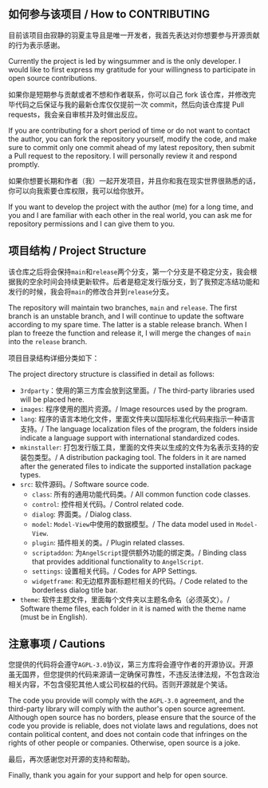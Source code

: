 ## 如何参与该项目 / How to CONTRIBUTING

目前该项目由寂静的羽夏主导且是唯一开发者，我首先表达对你想要参与开源贡献的行为表示感谢。

Currently the project is led by wingsummer and is the only developer. I would like to first express my gratitude for your willingness to participate in open source contributions.

如果你是短期参与贡献或者不想和作者联系，你可以自己 fork 该仓库，并修改完毕代码之后保证与我的最新仓库仅仅提前一次 commit，然后向该仓库提 Pull requests，我会亲自审核并及时做出反应。

If you are contributing for a short period of time or do not want to contact the author, you can fork the repository yourself, modify the code, and make sure to commit only one commit ahead of my latest repository, then submit a Pull request to the repository. I will personally review it and respond promptly.

如果你想要长期和作者（我）一起开发项目，并且你和我在现实世界很熟悉的话，你可以向我索要仓库权限，我可以给你放开。

If you want to develop the project with the author (me) for a long time, and you and I are familiar with each other in the real world, you can ask me for repository permissions and I can give them to you.

## 项目结构 / Project Structure

该仓库之后将会保持`main`和`release`两个分支，第一个分支是不稳定分支，我会根据我的空余时间会持续更新软件。后者是稳定发行版分支，到了我预定冻结功能和发行的时候，我会将`main`的修改合并到`release`分支。

The repository will maintain two branches, `main` and `release`. The first branch is an unstable branch, and I will continue to update the software according to my spare time. The latter is a stable release branch. When I plan to freeze the function and release it, I will merge the changes of `main` into the `release` branch.

项目目录结构详细分类如下：

The project directory structure is classified in detail as follows:

- `3rdparty`：使用的第三方库会放到这里面。/ The third-party libraries used will be placed here.
- `images`: 程序使用的图片资源。/ Image resources used by the program.
- `lang`: 程序的语言本地化文件，里面文件夹以国际标准化代码来指示一种语言支持。/ The language localization files of the program, the folders inside indicate a language support with international standardized codes.
- `mkinstaller`: 打包发行版工具，里面的文件夹以生成的文件为名表示支持的安装包类型。/ A distribution packaging tool. The folders in it are named after the generated files to indicate the supported installation package types.
- `src`: 软件源码。/ Software source code.
  - `class`: 所有的通用功能代码类。/ All common function code classes.
  - `control`: 控件相关代码。/ Control related code.
  - `dialog`: 界面类。/ Dialog class.
  - `model`: `Model-View`中使用的数据模型。/ The data model used in `Model-View`.
  - `plugin`: 插件相关的类。/ Plugin related classes.
  - `scriptaddon`: 为`AngelScript`提供额外功能的绑定类。/ Binding class that provides additional functionality to `AngelScript`.
  - `settings`: 设置相关代码。/ Codes for APP Settings.
  - `widgetframe`: 和无边框界面标题栏相关的代码。/ Code related to the borderless dialog title bar.
- `theme`: 软件主题文件，里面每个文件夹以主题名命名（必须英文）。/ Software theme files, each folder in it is named with the theme name (must be in English).

## 注意事项 / Cautions

您提供的代码将会遵守`AGPL-3.0`协议，第三方库将会遵守作者的开源协议。开源虽无国界，但您提供的代码来源请一定确保可靠性，不违反法律法规，不包含政治相关内容，不包含侵犯其他人或公司权益的代码。否则开源就是个笑话。

The code you provide will comply with the `AGPL-3.0` agreement, and the third-party library will comply with the author's open source agreement. Although open source has no borders, please ensure that the source of the code you provide is reliable, does not violate laws and regulations, does not contain political content, and does not contain code that infringes on the rights of other people or companies. Otherwise, open source is a joke.

最后，再次感谢您对开源的支持和帮助。

Finally, thank you again for your support and help for open source.
